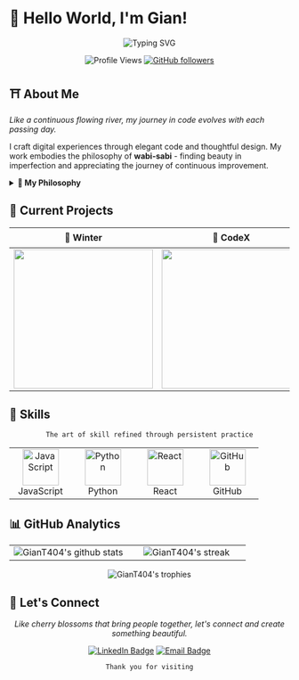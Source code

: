 # 👋 Hello World, I'm Gian!

<div align="center">
  <img src="https://readme-typing-svg.herokuapp.com?font=Fira+Code&size=32&duration=3000&pause=1000&color=F75C7E&center=true&vCenter=true&width=600&lines=Frontend+Developer;Creative+Coder" alt="Typing SVG" />
  <br>
  
  ![Profile Views](https://komarev.com/ghpvc/?username=GianT404&color=blueviolet)
  [![GitHub followers](https://img.shields.io/github/followers/GianT404?label=Follow&style=social)](https://github.com/GianT404)

</div>
</div>

## ⛩️ About Me

*Like a continuous flowing river, my journey in code evolves with each passing day.*

I craft digital experiences through elegant code and thoughtful design. My work embodies the philosophy of **wabi-sabi** - finding beauty in imperfection and appreciating the journey of continuous improvement.

<details>
<summary><b>🏯 My Philosophy</b></summary>
<br>
<i>Never leave a task unfinished.</i><br><br>
I believe in simplicity, precision, and purpose in everything I create. Like a Japanese garden, my code aims to be both functional and beautiful - each element serving its purpose while contributing to the whole.
</details>

## 🔮 Current Projects

<div align="center">

| 🌊 Winter | 🎯 CodeX | ⭐ Katyusha |
|:--------:|:--------:|:--------:|
| [<img src="https://github-readme-stats.vercel.app/api/pin/?username=GianT404&repo=Winter&theme=tokyonight" width="250">](https://github.com/GianT404/Winter) | [<img src="https://github-readme-stats.vercel.app/api/pin/?username=GianT404&repo=CodeX&theme=tokyonight" width="250">](https://github.com/GianT404/CodeX) | [<img src="https://github-readme-stats.vercel.app/api/pin/?username=GianT404&repo=Katyusha_demo&theme=tokyonight" width="250">](https://github.com/GianT404/Katyusha_demo) |

</div>

## 🏮 Skills

<div align="center">

```
The art of skill refined through persistent practice
```

<table>
  <tr>
    <td align="center" width="96">
      <img src="https://techstack-generator.vercel.app/js-icon.svg" alt="JavaScript" width="65" height="65" />
      <br>JavaScript
    </td>
    <td align="center" width="96">
      <img src="https://techstack-generator.vercel.app/python-icon.svg" alt="Python" width="65" height="65" />
      <br>Python
    </td>
    <td align="center" width="96">
      <img src="https://techstack-generator.vercel.app/react-icon.svg" alt="React" width="65" height="65" />
      <br>React
    </td>
    <td align="center" width="96">
      <img src="https://techstack-generator.vercel.app/github-icon.svg" alt="GitHub" width="65" height="65" />
      <br>GitHub
    </td>

  </tr>
</table>

</div>

## 📊 GitHub Analytics

<div align="center">
  <table border="0" align="center">
  <tr border="0">
    <td width="50%" align="center">
      <img src="https://github-readme-stats.vercel.app/api?username=GianT404&show_icons=true&count_private=true&hide_border=true&title_color=c4a7e7&icon_color=c4a7e7&text_color=c9d1d9&bg_color=0d1117" alt="GianT404's github stats" />
    </td>
    <td width="50%" align="center">
      <img src="https://github-readme-streak-stats.herokuapp.com/?user=GianT404&theme=tokyonight&hide_border=true&stroke=0000&background=0D1117&ring=c4a7e7&fire=c4a7e7&currStreakLabel=c4a7e7" alt="GianT404's streak" />
    </td>
  </tr>
  </table>

  <img src="https://github-profile-trophy.vercel.app/?username=GianT404&theme=tokyonight&no-frame=true&row=1&column=7&margin-w=15&margin-h=15" alt="GianT404's trophies" />
</div>

</div>

## 🌸 Let's Connect

<div align="center">

*Like cherry blossoms that bring people together, let's connect and create something beautiful.*


[![LinkedIn Badge](https://img.shields.io/badge/-LinkedIn-0077B5?style=flat-square&logo=linkedin&logoColor=white)](https://linkedin.com/in/YourLinkedIn)
[![Email Badge](https://img.shields.io/badge/-Email-D14836?style=flat-square&logo=gmail&logoColor=white)](mailto:your.email@example.com)

```
Thank you for visiting
```

</div>
